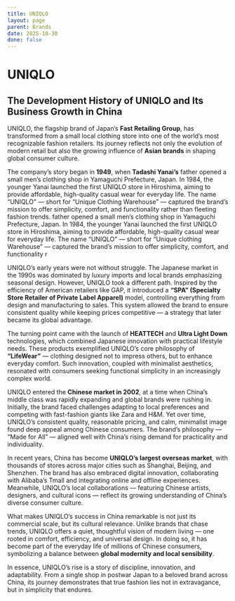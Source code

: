 ```yaml
---
title: UNIQLO
layout: page
parent: Brands
date: 2025-10-30
done: false
---
```


# UNIQLO

## The Development History of UNIQLO and Its Business Growth in China

UNIQLO, the flagship brand of Japan’s **Fast Retailing Group**, has transformed from a small local clothing store into one of the world’s most recognizable fashion retailers. Its journey reflects not only the evolution of modern retail but also the growing influence of **Asian brands** in shaping global consumer culture.

The company’s story began in **1949**, when **Tadashi Yanai’s** father opened a small men’s clothing shop in Yamaguchi Prefecture, Japan. In 1984, the younger Yanai launched the first UNIQLO store in Hiroshima, aiming to provide affordable, high-quality casual wear for everyday life. The name “UNIQLO” — short for “Unique Clothing Warehouse” — captured the brand’s mission to offer simplicity, comfort, and functionality rather than fleeting fashion trends. father opened a small men’s clothing shop in Yamaguchi Prefecture, Japan. In 1984, the younger Yanai launched the first UNIQLO store in Hiroshima, aiming to provide affordable, high-quality casual wear for everyday life. The name “UNIQLO” — short for “Unique clothing Warehouse” — captured the brand’s mission to offer simplicity, comfort, and functionality r

UNIQLO’s early years were not without struggle. The Japanese market in the 1990s was dominated by luxury imports and local brands emphasizing seasonal design. However, UNIQLO took a different path. Inspired by the efficiency of American retailers like GAP, it introduced a **“SPA” (Specialty Store Retailer of Private Label Apparel)** model, controlling everything from design and manufacturing to sales. This system allowed the brand to ensure consistent quality while keeping prices competitive — a strategy that later became its global advantage.

The turning point came with the launch of **HEATTECH** and **Ultra Light Down** technologies, which combined Japanese innovation with practical lifestyle needs. These products exemplified UNIQLO’s core philosophy of **“LifeWear”** — clothing designed not to impress others, but to enhance everyday comfort. Such innovation, coupled with minimalist aesthetics, resonated with consumers seeking functional simplicity in an increasingly complex world.

UNIQLO entered the **Chinese market in 2002**, at a time when China’s middle class was rapidly expanding and global brands were rushing in. Initially, the brand faced challenges adapting to local preferences and competing with fast-fashion giants like Zara and H&M. Yet over time, UNIQLO’s consistent quality, reasonable pricing, and calm, minimalist image found deep appeal among Chinese consumers. The brand’s philosophy — “Made for All” — aligned well with China’s rising demand for practicality and individuality.

In recent years, China has become **UNIQLO’s largest overseas market**, with thousands of stores across major cities such as Shanghai, Beijing, and Shenzhen. The brand has also embraced digital innovation, collaborating with Alibaba’s Tmall and integrating online and offline experiences. Meanwhile, UNIQLO’s local collaborations — featuring Chinese artists, designers, and cultural icons — reflect its growing understanding of China’s diverse consumer culture.

What makes UNIQLO’s success in China remarkable is not just its commercial scale, but its cultural relevance. Unlike brands that chase trends, UNIQLO offers a quiet, thoughtful vision of modern living — one rooted in comfort, efficiency, and universal design. In doing so, it has become part of the everyday life of millions of Chinese consumers, symbolizing a balance between **global modernity and local sensibility**.

In essence, UNIQLO’s rise is a story of discipline, innovation, and adaptability. From a single shop in postwar Japan to a beloved brand across China, its journey demonstrates that true fashion lies not in extravagance, but in simplicity that endures.